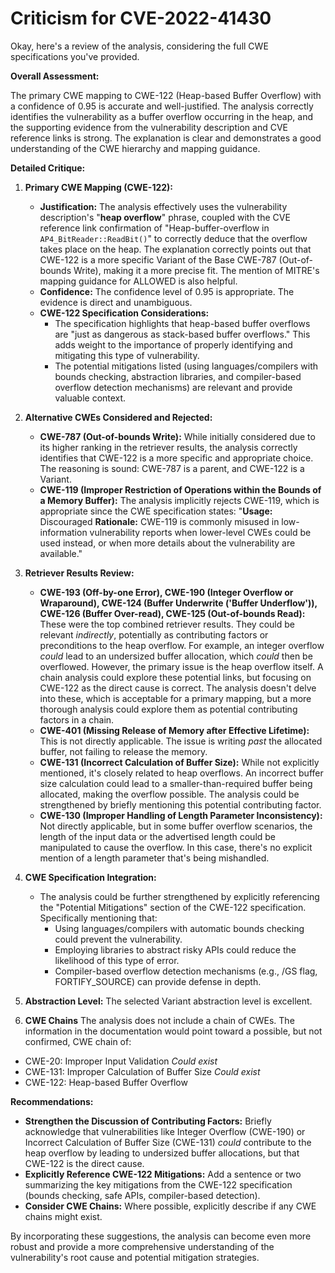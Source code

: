 # Criticism for CVE-2022-41430

Okay, here's a review of the analysis, considering the full CWE specifications you've provided.

**Overall Assessment:**

The primary CWE mapping to CWE-122 (Heap-based Buffer Overflow) with a confidence of 0.95 is accurate and well-justified. The analysis correctly identifies the vulnerability as a buffer overflow occurring in the heap, and the supporting evidence from the vulnerability description and CVE reference links is strong. The explanation is clear and demonstrates a good understanding of the CWE hierarchy and mapping guidance.

**Detailed Critique:**

1.  **Primary CWE Mapping (CWE-122):**

    *   **Justification:** The analysis effectively uses the vulnerability description's "**heap overflow**" phrase, coupled with the CVE reference link confirmation of "Heap-buffer-overflow in `AP4_BitReader::ReadBit()`" to correctly deduce that the overflow takes place on the heap. The explanation correctly points out that CWE-122 is a more specific Variant of the Base CWE-787 (Out-of-bounds Write), making it a more precise fit. The mention of MITRE's mapping guidance for ALLOWED is also helpful.
    *   **Confidence:**  The confidence level of 0.95 is appropriate. The evidence is direct and unambiguous.
    *   **CWE-122 Specification Considerations:**
        *   The specification highlights that heap-based buffer overflows are "just as dangerous as stack-based buffer overflows." This adds weight to the importance of properly identifying and mitigating this type of vulnerability.
        *   The potential mitigations listed (using languages/compilers with bounds checking, abstraction libraries, and compiler-based overflow detection mechanisms) are relevant and provide valuable context.

2.  **Alternative CWEs Considered and Rejected:**

    *   **CWE-787 (Out-of-bounds Write):** While initially considered due to its higher ranking in the retriever results, the analysis correctly identifies that CWE-122 is a more specific and appropriate choice. The reasoning is sound: CWE-787 is a parent, and CWE-122 is a Variant.
    *   **CWE-119 (Improper Restriction of Operations within the Bounds of a Memory Buffer):** The analysis implicitly rejects CWE-119, which is appropriate since the CWE specification states:  "**Usage:** Discouraged
        **Rationale:** CWE-119 is commonly misused in low-information vulnerability reports when lower-level CWEs could be used instead, or when more details about the vulnerability are available."

3.  **Retriever Results Review:**

    *   **CWE-193 (Off-by-one Error), CWE-190 (Integer Overflow or Wraparound), CWE-124 (Buffer Underwrite ('Buffer Underflow')), CWE-126 (Buffer Over-read), CWE-125 (Out-of-bounds Read):** These were the top combined retriever results. They could be relevant *indirectly*, potentially as contributing factors or preconditions to the heap overflow. For example, an integer overflow *could* lead to an undersized buffer allocation, which *could* then be overflowed. However, the primary issue is the heap overflow itself. A chain analysis could explore these potential links, but focusing on CWE-122 as the direct cause is correct. The analysis doesn't delve into these, which is acceptable for a primary mapping, but a more thorough analysis could explore them as potential contributing factors in a chain.
    *   **CWE-401 (Missing Release of Memory after Effective Lifetime):** This is not directly applicable. The issue is writing *past* the allocated buffer, not failing to release the memory.
    *   **CWE-131 (Incorrect Calculation of Buffer Size):** While not explicitly mentioned, it's closely related to heap overflows. An incorrect buffer size calculation could lead to a smaller-than-required buffer being allocated, making the overflow possible. The analysis could be strengthened by briefly mentioning this potential contributing factor.
    *   **CWE-130 (Improper Handling of Length Parameter Inconsistency):** Not directly applicable, but in some buffer overflow scenarios, the length of the input data or the advertised length could be manipulated to cause the overflow. In this case, there's no explicit mention of a length parameter that's being mishandled.

4.  **CWE Specification Integration:**

    *   The analysis could be further strengthened by explicitly referencing the "Potential Mitigations" section of the CWE-122 specification. Specifically mentioning that:
        *   Using languages/compilers with automatic bounds checking could prevent the vulnerability.
        *   Employing libraries to abstract risky APIs could reduce the likelihood of this type of error.
        *   Compiler-based overflow detection mechanisms (e.g., /GS flag, FORTIFY_SOURCE) can provide defense in depth.

5.  **Abstraction Level:** The selected Variant abstraction level is excellent.

6.  **CWE Chains**
   The analysis does not include a chain of CWEs. The information in the documentation would point toward a possible, but not confirmed, CWE chain of:
   - CWE-20: Improper Input Validation *Could exist*
   - CWE-131: Improper Calculation of Buffer Size *Could exist*
   - CWE-122: Heap-based Buffer Overflow

**Recommendations:**

*   **Strengthen the Discussion of Contributing Factors:** Briefly acknowledge that vulnerabilities like Integer Overflow (CWE-190) or Incorrect Calculation of Buffer Size (CWE-131) *could* contribute to the heap overflow by leading to undersized buffer allocations, but that CWE-122 is the direct cause.
*   **Explicitly Reference CWE-122 Mitigations:** Add a sentence or two summarizing the key mitigations from the CWE-122 specification (bounds checking, safe APIs, compiler-based detection).
*   **Consider CWE Chains:** Where possible, explicitly describe if any CWE chains might exist.

By incorporating these suggestions, the analysis can become even more robust and provide a more comprehensive understanding of the vulnerability's root cause and potential mitigation strategies.